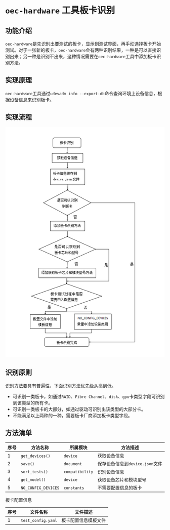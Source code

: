 # `oec-hardware` 工具板卡识别
## 功能介绍

`oec-hardware`是先识别出要测试的板卡，显示到测试界面，再手动选择板卡开始测试。对于一张新的板卡，`oec-hardware`会有两种识别结果，一种是可以直接识别出来；另一种是识别不出来，这种情况需要在`oec-hardware`工具中添加板卡识别方法。

## 实现原理

`oec-hardware`工具通过`udevadm info --export-db`命令查询环境上设备信息，根据设备信息来识别板卡。

## 实现流程

![card_recognition_flow](../pictures/card_recognition_flow.png)

## 识别原则

识别方法要具有普遍性，下面识别方法优先级从高到低。

- 可识别一类板卡，如通过`RAID`、`Fibre Channel`、`disk`、`gpu`卡类型字段可识别到该类型的所有卡。
- 可识别一类板卡的大部分，如通过驱动可识别出该类型的大部分卡。
- 不能满足以上两种的一种，需要板卡厂商添加板卡类型字段。

## 方法清单

| 序号 | 方法名称 | 所属模块 |方法描述 |
| --------- | --------- | ------- | -------- |
| 1 | `get_devices()`  | `device` |获取设备信息 |
| 2 | `save()`  | `document` |保存设备信息到`device.json`文件 |
| 3 | `sort_tests()`  | `compatibility` |识别设备信息 |
| 4 | `get_model()`  | `device` |获取设备芯片和模块型号 |
| 5 | `NO_CONFIG_DEVICES`  | `constants` | 不需要配置信息的板卡 |

板卡配置信息

| 序号 | 文件名称 | 文件描述|
| --------- | -------- | --------------- |
| 1 |`test_config.yaml`|板卡配置信息模板文件 |

